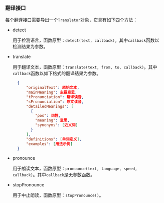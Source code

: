 ### 翻译接口

每个翻译接口需要导出一个`Translator`对象，它具有如下四个方法：

* detect

  用于检测语言，函数原型：`detect(text, callback)`。其中`callback`函数以检测结果为参数。

* translate

  用于翻译文本，函数原型：`translate(text, from, to, callback)`。其中`callback`函数以如下格式的翻译结果为参数。

  ```json
    {
        "originalText": 原始文本,
        "mainMeaning": 主要意思,
        "tPronunciation": 翻译读音,
        "sPronunciation": 原文读音,
        "detailedMeanings": [
          {
            "pos": 词性,
            "meaning": 意思,
            "synonyms": [近义词]
          }
        ],
        "definitions": [单词定义],
        "examples": [用法示例]
    }
  ```

* pronounce

  用于朗读文本，函数原型：`pronounce(text, language, speed, callback)`。其中`callback`是无参数函数。

* stopPronounce

  用于中止朗读，函数原型：`stopPronounce()`。